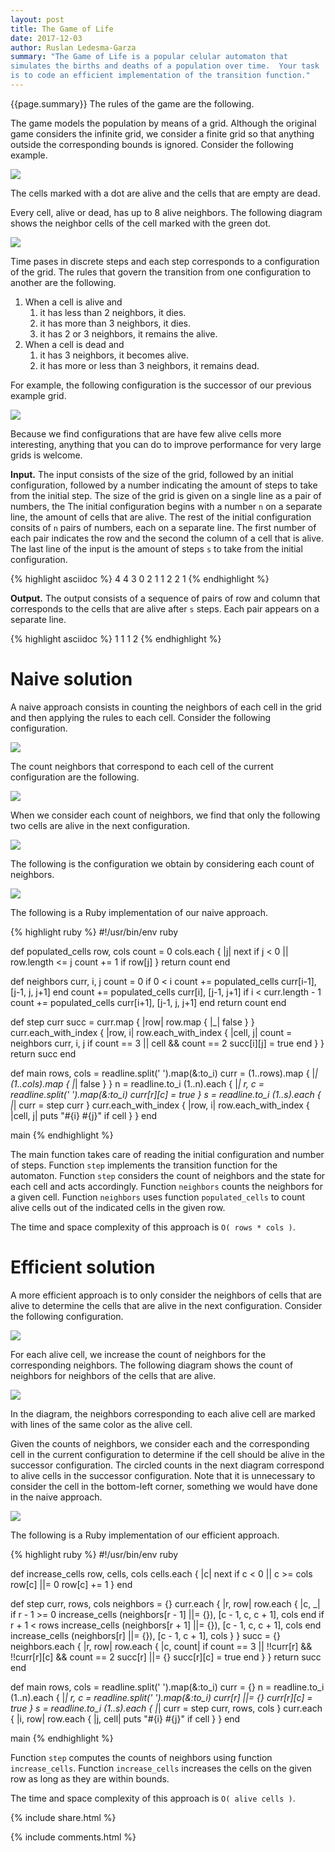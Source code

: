 ```yaml
---
layout: post
title: The Game of Life
date: 2017-12-03
author: Ruslan Ledesma-Garza
summary: "The Game of Life is a popular celular automaton that
simulates the births and deaths of a population over time.  Your task
is to code an efficient implementation of the transition function."
---
```


{{page.summary}}
The rules of the game are the following.

The game models the population by means of a grid.  Although the
original game considers the infinite grid, we consider a finite grid
so that anything outside the corresponding bounds is ignored.
Consider the following example.

![](/assets/2017-12-03-current-configuration.png)

The cells marked with a dot are alive and the cells that are empty are
dead.

Every cell, alive or dead, has up to 8 alive neighbors.  The following
diagram shows the neighbor cells of the cell marked with the green
dot.

![](/assets/2017-12-03-neighbors-for-cell.png)

Time pases in discrete steps and each step corresponds to a
configuration of the grid.  The rules that govern the transition from
one configuration to another are the following.

1.  When a cell is alive and
    1.  it has less than 2 neighbors, it dies.
    2.  it has more than 3 neighbors, it dies.
    3.  it has 2 or 3 neighbors, it remains the alive.
2.  When a cell is dead and
    1.  it has 3 neighbors, it becomes alive.
    2.  it has more or less than 3 neighbors, it remains dead.

For example, the following configuration is the successor of our
previous example grid.

![](/assets/2017-12-03-successor-configuration.png)

Because we find configurations that are have few alive cells more
interesting, anything that you can do to improve performance for very
large grids is welcome.

**Input.**
The input consists of the size of the grid, followed by an initial
configuration, followed by a number indicating the amount of steps to
take from the initial step.  The size of the grid is given on a single
line as a pair of numbers, the The initial configuration begins with a
number `n` on a separate line, the amount of cells that are alive.
The rest of the initial configuration consits of `n` pairs of numbers,
each on a separate line.  The first number of each pair indicates the
row and the second the column of a cell that is alive.  The last line
of the input is the amount of steps `s` to take from the initial
configuration.

{% highlight asciidoc %}
4 4
3
0 2
1 1
2 2
1
{% endhighlight %}

**Output.**
The output consists of a sequence of pairs of row and column that
corresponds to the cells that are alive after `s` steps.  Each pair
appears on a separate line.

{% highlight asciidoc %}
1 1
1 2
{% endhighlight %}

# Naive solution

A naive approach consists in counting the neighbors of each cell in
the grid and then applying the rules to each cell.  Consider the
following configuration.

![](/assets/2017-12-03-current-configuration.png)

The count neighbors that correspond to each cell of the current
configuration are the following.

![](/assets/2017-12-03-neighbors-count-naive.png)

When we consider each count of neighbors, we find that only the
following two cells are alive in the next configuration.

![](/assets/2017-12-03-neighbors-count-marked-naive.png)

The following is the configuration we obtain by considering each count
of neighbors.

![](/assets/2017-12-03-successor-configuration.png)

The following is a Ruby implementation of our naive approach.

{% highlight ruby %}
#!/usr/bin/env ruby

def populated_cells row, cols
  count = 0
  cols.each { |j|
    next if j < 0 || row.length <= j
    count += 1 if row[j]
  }
  return count
end

def neighbors curr, i, j
  count = 0
  if 0 < i
    count += populated_cells curr[i-1], [j-1, j, j+1]
  end
  count += populated_cells curr[i], [j-1, j+1]
  if i < curr.length - 1
    count += populated_cells curr[i+1], [j-1, j, j+1]
  end
  return count
end

def step curr
  succ = curr.map { |row| row.map { |_| false } }
  curr.each_with_index { |row, i|
    row.each_with_index { |cell, j|
      count = neighbors curr, i, j
      if count == 3 || cell && count == 2
        succ[i][j] = true
      end
    }
  }
  return succ
end

def main
  rows, cols = readline.split(' ').map(&:to_i)
  curr = (1..rows).map { |_| (1..cols).map { |_| false } }
  n = readline.to_i
  (1..n).each { |_|
    r, c = readline.split(' ').map(&:to_i)
    curr[r][c] = true
  }
  s = readline.to_i
  (1..s).each { |_| curr = step curr }
  curr.each_with_index { |row, i| row.each_with_index { |cell, j| puts "#{i} #{j}" if cell } }
end

main
{% endhighlight %}

The main function takes care of reading the initial configuration and
number of steps.  Function `step` implements the transition function
for the automaton.  Function `step` considers the count of neighbors
and the state for each cell and acts accordingly.  Function
`neighbors` counts the neighbors for a given cell.  Function
`neighbors` uses function `populated_cells` to count alive cells out
of the indicated cells in the given row.

The time and space complexity of this approach is `O( rows * cols )`.

# Efficient solution

A more efficient approach is to only consider the neighbors of cells
that are alive to determine the cells that are alive in the next
configuration.  Consider the following configuration. 

![](/assets/2017-12-03-current-configuration-efficient.png)

For each alive cell, we increase the count of neighbors for the
corresponding neighbors.  The following diagram shows the count of
neighbors for neighbors of the cells that are alive.

![](/assets/2017-12-03-neighbors-count-efficient.png)

In the diagram, the neighbors corresponding to each alive cell are
marked with lines of the same color as the alive cell.

Given the counts of neighbors, we consider each and the corresponding
cell in the current configuration to determine if the cell should be
alive in the successor configuration.  The circled counts in the next diagram correspond to alive cells in the successor configuration.  Note that it is unnecessary to consider the cell in the bottom-left corner, something we would have done in the naive approach.

![](/assets/2017-12-03-neighbors-count-marked-efficient.png)

The following is a Ruby implementation of our efficient approach.

{% highlight ruby %}
#!/usr/bin/env ruby

def increase_cells row, cells, cols
  cells.each { |c|
    next if c < 0 || c >= cols
    row[c] ||= 0
    row[c] += 1
  }
end

def step curr, rows, cols
  neighbors = {}
  curr.each { |r, row|
    row.each { |c, _|
      if r - 1 >= 0
        increase_cells (neighbors[r - 1] ||= {}), [c - 1, c, c + 1], cols
      end
      if r + 1 < rows
        increase_cells (neighbors[r + 1] ||= {}), [c - 1, c, c + 1], cols
      end
      increase_cells (neighbors[r] ||= {}), [c - 1, c + 1], cols
    }
  }
  succ = {}
  neighbors.each { |r, row|
    row.each { |c, count|
      if count == 3 || !!curr[r] && !!curr[r][c] && count == 2
        succ[r] ||= {}
        succ[r][c] = true
      end
    }
  }
  return succ
end

def main
  rows, cols = readline.split(' ').map(&:to_i)
  curr = {}
  n = readline.to_i
  (1..n).each { |_|
    r, c = readline.split(' ').map(&:to_i)
    curr[r] ||= {}
    curr[r][c] = true
  }
  s = readline.to_i
  (1..s).each { |_| curr = step curr, rows, cols }
  curr.each { |i, row| row.each { |j, cell| puts "#{i} #{j}" if cell } }
end

main
{% endhighlight %}

Function `step` computes the counts of neighbors using function `increase_cells`.  Function `increase_cells` increases the cells on the given row as long as they are within bounds.

The time and space complexity of this approach is `O( alive
cells )`.

{% include share.html %}

{% include comments.html %}
